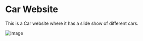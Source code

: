 # Car Website
This is a Car website where it has a slide show of different cars.

![image](https://github.com/Ruth2319/Car-Website/assets/151376520/15d93c10-c09f-4516-acad-05db724ce5aa)

